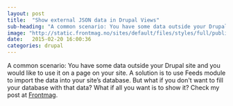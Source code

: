 ```yaml
---
layout: post
title:  "Show external JSON data in Drupal Views"
sub-heading: "A common scenario: You have some data outside your Drupal site and you would like to use it on a page on your site. A solution is to use Feeds module to import the data into your site’s database. But what if you don't want to fill your database with that data? What if all you want is to show it?"
image: "http://static.frontmag.no/sites/default/files/styles/full/public/img/2015-03/json-to-drupal.jpg"
date:   2015-02-20 16:00:36
categories: drupal
---
```

A common scenario: You have some data outside your Drupal site and you would like to use it on a page on your site. A solution is to use Feeds module to import the data into your site’s database. But what if you don't want to fill your database with that data? What if all you want is to show it? Check my post at <a href="http://frontmag.no/artikler/utvikling/show-external-json-data-drupal-views">Frontmag</a>.